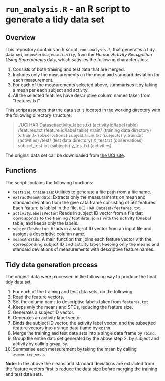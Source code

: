 # `run_analysis.R` - an R script to generate a tidy data set

## Overview
This repository contains an R script, `run_analysis.R`, that generates a tidy
data set, `meansPerSubjectActivity`, from the *Human Activity Recognition
Using Smartphones* data, which satisfies the following characteristics:

1. Consists of both training and test data that are merged.
2. Includes only the measurements on the mean and standard deviation
   for each measurement.
3. For each of the measurements selected above, summarises it by taking a mean
   per each subject and activity.
4. All the selected features have descriptive column names taken from
   "features.txt"

This script assumes that the data set is located in the working directory with
the following directory structure:

> ./UCI HAR Dataset/activity_labels.txt        (activity id/label table)
>                  /features.txt               (feature id/label table)
>                  /train/                     (training data directory)
>                         X_train.tx           (observations)
>                         subject_train.txt    (subjects)
>                         y_train.txt          (activities)
>                  /test/                      (test data directory)
>                        X_test.txt            (observations)
>                        subject_test.txt      (subjects)
>                        y_test.txt            (activities)

The original data set can be downloaded from [the UCI site](http://archive.ics.uci.edu/ml/datasets/Human+Activity+Recognition+Using+Smartphones).

## Functions
The script contains the following functions:
* `testFile`, `trainFile`: Utilities to generate a file path from a file name.
* `extractMeanAndStd`: Extracts only the measuraments on mean and standard
                       deviation from the give data frame consisting of 561
                       features. Each feature is labled in the file,
                       `UCI HAR Dataset/features.txt`.
* `activityLabelsVector`: Reads in subject ID vector from a file that
                          corresponds to the training / test data, joins
                          with the activity ID/label table, and keeps only the
                          labels.
* `subjectIdsVector`: Reads in a subject ID vector from an input file and
                      assigns a descriptive column name.
* `meansAndStds`: A main function that joins each feature vector with the
                  corresponding subject ID and activity label, keeping only the
                  means and standard deviations of measurements with
                  descriptive feature names.

## Tidy data generation process
The original data were processed in the following way to produce the final tidy
data set.
1. For each of the training and test data sets, do the following,
  1. Read the feature vectors.
  2. Set the column name to descriptive labels taken from `features.txt`.
  3. Keeps only the means and STDs, reducing the feature size.
  4. Generates a subject ID vector.
  5. Generates an activity label vector.
  6. Binds the subject ID vector, the activity label vector, and the subsetted
     feature vectors into a singe data frame by `cbind`.
2. Merge the training and test data sets into a single data frame by `rbind`.
3. Group the entire data set generated by the above step 2. by subject and
   activity by calling `group_by`.
4. Summarise each measurement by taking the mean by calling `summarise_each`.

**Note**: In the above the means and standard deviations are extracted from
the feature vectors first to reduce the data size before merging the
training and test data sets.
